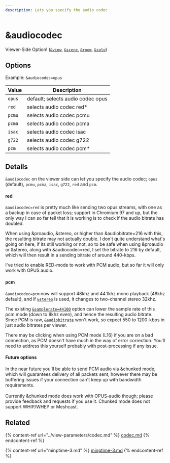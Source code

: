 ```yaml
---
description: Lets you specify the audio codec
---
```


# \&audiocodec

Viewer-Side Option! ([`&view`](../view-parameters/view.md), [`&scene`](../view-parameters/scene.md), [`&room`](../../general-settings/room.md), [`&solo`](../mixer-scene-parameters/and-solo.md))

## Options

Example: `&audiocodec=opus`

| Value  | Description                       |
| ------ | --------------------------------- |
| `opus` | default; selects audio codec opus |
| `red`  | selects audio codec red\*         |
| `pcmu` | selects audio codec pcmu          |
| `pcma` | selects audio codec pcma          |
| `isac` | selects audio codec isac          |
| `g722` | selects audio codec g722          |
| `pcm`  | selects audio codec pcm\*         |

## Details

`&audiocodec` on the viewer side can let you specify the audio codec; `opus` (default), `pcmu`, `pcma`, `isac`, `g722`, `red` and `pcm`.

#### red

`&audiocodec=red` is pretty much like sending two opus streams, with one as a backup in case of packet loss; support in Chromium 97 and up, but the only way I can so far tell that it is working is to check if the audio bitrate has doubled.

When using \&proaudio, \&stereo, or higher than \&audiobitrate=216 with this, the resulting bitrate may not actually double.  I don't quite understand what's going on here, if its still working or not, so to be safe when using \&proaudio or \&stereo, along with \&audiocodec=red, I set the bitrate to 216 by default, which will then result in a sending bitrate of around 440-kbps.

I've tried to enable RED-mode to work with PCM audio, but so far it will only work with OPUS audio.

#### pcm

`&audiocodec=pcm` now will support 48khz and 44.1khz mono playback (48khz default), and if [`&stereo`](../../general-settings/stereo.md) is used, it changes to two-channel stereo 32khz.

The existing [`&samplerate=44100`](../view-parameters/and-samplerate.md) option can lower the sample rate of this pcm mode (down to 8khz even), and hence the resulting audio bitrate. Since PCM is raw, [`&audiobitrate`](../view-parameters/audiobitrate.md) won't work, so expect 550 to 1200-kbps in just audio bitrates per viewer.

There may be clicking when using PCM mode (L16) if you are on a bad connection, as PCM doesn't have much in the way of error correction.  You'll need to address this yourself probably with post-processing if any issue.

#### Future options

In the near future you'll be able to send PCM audio via \&chunked mode, which will guarantees delivery of all packets sent, however there may be buffering issues if your connection can't keep up with bandwidth requirements.\
\
Currently \&chunked mode does work with OPUS-audio though; please provide feedback and requests if you use it. Chunked mode does not support WHIP/WHEP or Meshcast.

## Related

{% content-ref url="../view-parameters/codec.md" %}
[codec.md](../view-parameters/codec.md)
{% endcontent-ref %}

{% content-ref url="minptime-3.md" %}
[minptime-3.md](minptime-3.md)
{% endcontent-ref %}

